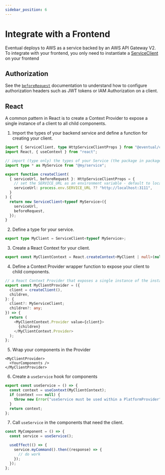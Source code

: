 ```yaml
---
sidebar_position: 6
---
```


# Integrate with a Frontend

Eventual deploys to AWS as a service backed by an AWS API Gateway V2. To integrate with your frontend, you only need to instantiate a [ServiceClient](../reference/api/client.md) on your frontend

## Authorization

See the [`beforeRequest`](../reference/api/client.md#beforerequest) documentation to understand how to configure authorization headers such as JWT tokens or IAM Authorization on a client.

## React

A common pattern in React is to create a Context Provider to expose a single instance of a client to all child components.

1. Import the types of your backend service and define a function for creating your client.

```ts
import { ServiceClient, type HttpServiceClientProps } from "@eventual/client";
import React, { useContext } from "react";

// import (type only) the types of your Service (the package in packages/service)
import type * as MyService from "@my/service";

export function createClient(
  { serviceUrl, beforeRequest }: HttpServiceClientProps = {
    // set the SERVICE_URL as an environment variable - default to local for local development
    serviceUrl: process.env.SERVICE_URL ?? "http://localhost:3111",
  }
) {
  return new ServiceClient<typeof MyService>({
    serviceUrl,
    beforeRequest,
  });
}
```

2. Define a type for your service.

```ts
export type MyClient = ServiceClient<typeof MyService>;
```

3. Create a React Context for your client.

```ts
export const MyClientContext = React.createContext<MyClient | null>(null);
```

4. Define a Context Provider wrapper function to expose your client to child components.

```ts
// a React Context Provider that exposes a single instance of the instantiated client
export const MyClientProvider = ({
  client = createClient(),
  children,
}: {
  client?: MyServiceClient;
  children?: any;
}) => {
  return (
    <MyClientContext.Provider value={client}>
      {children}
    </MyClientContext.Provider>
  );
};
```

5. Wrap your components in the Provider

```tsx
<MyClientProvider>
  <YourComponents />
</MyClientProvider>
```

6. Create a `useService` hook for components

```ts
export const useService = () => {
  const context = useContext(MyClientContext);
  if (context === null) {
    throw new Error("useService must be used within a PlatformProvider");
  }
  return context;
};
```

7. Call `useService` in the components that need the client.

```ts
const MyComponent = () => {
  const service = useService();

  useEffect(() => {
    service.myCommand().then((response) => {
      // do work
    });
  });
};
```
